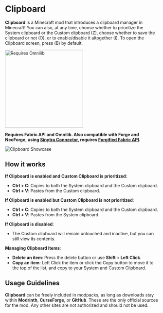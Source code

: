 # Clipboard

**Clipboard** is a Minecraft mod that introduces a clipboard manager in Minecraft! You can also, at any time, choose whether to prioritize the System clipboard or the Custom clipboard (Z), choose whether to save the clipboard or not (O), or to enable/disable it altogether (I). To open the Clipboard screen, press (B) by default.

<a href="https://modrinth.com/mod/omnilib">
  <img src="https://cdn.modrinth.com/data/cached_images/c6d909828e500ee3995b6401247dcf3acd757e1f_0.webp" alt="Requires Omnilib" width="256">
</a>

**Requires Fabric API and Omnilib. Also compatible with Forge and NeoForge, using [Sinytra Connector](https://modrinth.com/mod/connector), requires [Forgified Fabric API](https://modrinth.com/mod/forgified-fabric-api).**

![Clipboard Showcase](https://cdn.modrinth.com/data/cached_images/22d8aef7901f97815c159d5c3c4fac7fa34d8352.png)

## **How it works**
**If Clipboard is enabled and Custom Clipboard is prioritized**:
- **Ctrl + C**: Copies to both the System clipboard and the Custom clipboard.
- **Ctrl + V**: Pastes from the Custom clipboard.

**If Clipboard is enabled but Custom Clipboard is not prioritized**:
- **Ctrl + C**: Copies to both the System clipboard and the Custom clipboard.
- **Ctrl + V**: Pastes from the System clipboard.

**If Clipboard is disabled**:
- The Custom clipboard will remain untouched and inactive, but you can still view its contents.

**Managing Clipboard Items**:
- **Delete an item**: Press the delete button or use **Shift + Left Click**.
- **Copy an item**: Left Click the item or click the Copy button to move it to the top of the list, and copy to your System and Custom Clipboard.

## **Usage Guidelines**

**Clipboard** can be freely included in modpacks, as long as downloads stay within **Modrinth**, **CurseForge**, or **GitHub**. These are the only official sources for the mod. Any other sites are not authorized and should not be used.
